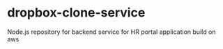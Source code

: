 # dropbox-clone-service
Node.js repository for backend service for HR portal application build on aws
